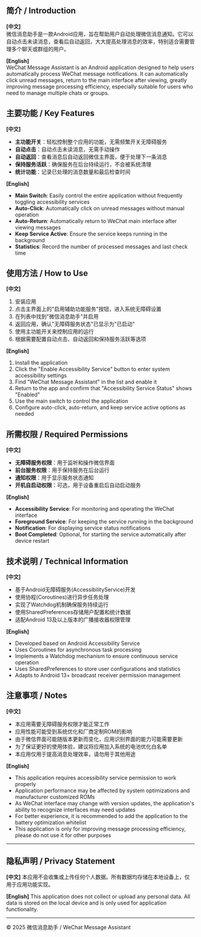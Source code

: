 ## 简介 / Introduction

**[中文]**  
微信消息助手是一款Android应用，旨在帮助用户自动处理微信消息通知。它可以自动点击未读消息，查看后自动返回，大大提高处理消息的效率，特别适合需要管理多个聊天或群组的用户。

**[English]**  
WeChat Message Assistant is an Android application designed to help users automatically process WeChat message notifications. It can automatically click unread messages, return to the main interface after viewing, greatly improving message processing efficiency, especially suitable for users who need to manage multiple chats or groups.

## 主要功能 / Key Features

**[中文]**
- **主功能开关**：轻松控制整个应用的功能，无需频繁开关无障碍服务
- **自动点击**：自动点击未读消息，无需手动操作
- **自动返回**：查看消息后自动返回微信主界面，便于处理下一条消息
- **保持服务活跃**：确保服务在后台持续运行，不会被系统清理
- **统计功能**：记录已处理的消息数量和最后检查时间

**[English]**
- **Main Switch**: Easily control the entire application without frequently toggling accessibility services
- **Auto-Click**: Automatically click on unread messages without manual operation
- **Auto-Return**: Automatically return to WeChat main interface after viewing messages
- **Keep Service Active**: Ensure the service keeps running in the background
- **Statistics**: Record the number of processed messages and last check time

## 使用方法 / How to Use

**[中文]**
1. 安装应用
2. 点击主界面上的"启用辅助功能服务"按钮，进入系统无障碍设置
3. 在列表中找到"微信消息助手"并启用
4. 返回应用，确认"无障碍服务状态"已显示为"已启动"
5. 使用主功能开关来控制应用的运行
6. 根据需要配置自动点击、自动返回和保持服务活跃等选项

**[English]**
1. Install the application
2. Click the "Enable Accessibility Service" button to enter system accessibility settings
3. Find "WeChat Message Assistant" in the list and enable it
4. Return to the app and confirm that "Accessibility Service Status" shows "Enabled"
5. Use the main switch to control the application
6. Configure auto-click, auto-return, and keep service active options as needed

## 所需权限 / Required Permissions

**[中文]**
- **无障碍服务权限**：用于监听和操作微信界面
- **前台服务权限**：用于保持服务在后台运行
- **通知权限**：用于显示服务状态通知
- **开机自启动权限**：可选，用于设备重启后自动启动服务

**[English]**
- **Accessibility Service**: For monitoring and operating the WeChat interface
- **Foreground Service**: For keeping the service running in the background
- **Notification**: For displaying service status notifications
- **Boot Completed**: Optional, for starting the service automatically after device restart

## 技术说明 / Technical Information

**[中文]**
- 基于Android无障碍服务(AccessibilityService)开发
- 使用协程(Coroutines)进行异步任务处理
- 实现了Watchdog机制确保服务持续运行
- 使用SharedPreferences存储用户配置和统计数据
- 适配Android 13及以上版本的广播接收器权限管理

**[English]**
- Developed based on Android Accessibility Service
- Uses Coroutines for asynchronous task processing
- Implements a Watchdog mechanism to ensure continuous service operation
- Uses SharedPreferences to store user configurations and statistics
- Adapts to Android 13+ broadcast receiver permission management

## 注意事项 / Notes

**[中文]**
- 本应用需要无障碍服务权限才能正常工作
- 应用性能可能受到系统优化和厂商定制ROM的影响
- 由于微信界面可能随版本更新而变化，应用识别界面的能力可能需要更新
- 为了保证更好的使用体验，建议将应用加入系统的电池优化白名单
- 本应用仅用于提高消息处理效率，请勿用于其他用途

**[English]**
- This application requires accessibility service permission to work properly
- Application performance may be affected by system optimizations and manufacturer customized ROMs
- As WeChat interface may change with version updates, the application's ability to recognize interfaces may need updates
- For better experience, it is recommended to add the application to the battery optimization whitelist
- This application is only for improving message processing efficiency, please do not use it for other purposes

---

## 隐私声明 / Privacy Statement

**[中文]**
本应用不会收集或上传任何个人数据。所有数据均存储在本地设备上，仅用于应用功能实现。

**[English]**
This application does not collect or upload any personal data. All data is stored on the local device and is only used for application functionality.

---

© 2025 微信消息助手 / WeChat Message Assistant
